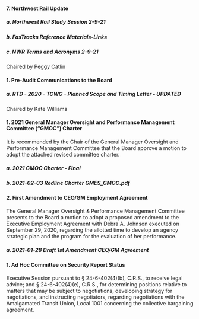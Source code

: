 #### 7. Northwest Rail Update

##### a. Northwest Rail Study Session 2-9-21

##### b. FasTracks Reference Materials-Links

##### c. NWR Terms and Acronyms 2-9-21

Chaired by Peggy Catlin

#### 1. Pre-Audit Communications to the Board

##### a. RTD - 2020 - TCWG - Planned Scope and Timing Letter - UPDATED

Chaired by Kate Williams

#### 1. 2021 General Manager Oversight and Performance Management Committee (“GMOC”) Charter

It is recommended by the Chair of the General Manager Oversight and Performance Management Committee that the Board approve a motion to adopt the attached revised committee charter.

##### a. 2021 GMOC Charter - Final

##### b. 2021-02-03 Redline Charter GMES_GMOC.pdf

#### 2. First Amendment to CEO/GM Employment Agreement

The General Manager Oversight & Performance Management Committee presents to the Board a motion to adopt a proposed amendment to the Executive Employment Agreement with Debra A. Johnson executed on September 29, 2020, regarding the allotted time to develop an agency strategic plan and the program for the evaluation of her performance.

##### a. 2021-01-28 Draft 1st Amendment CEO/GM Agreement

#### 1. Ad Hoc Committee on Security Report Status

Executive Session pursuant to § 24-6-402(4)(b), C.R.S., to receive legal advice; and § 24-6-402(4)(e), C.R.S., for determining positions relative to matters that may be subject to negotiations, developing strategy for negotiations, and instructing negotiators, regarding negotiations with the Amalgamated Transit Union, Local 1001 concerning the collective bargaining agreement.